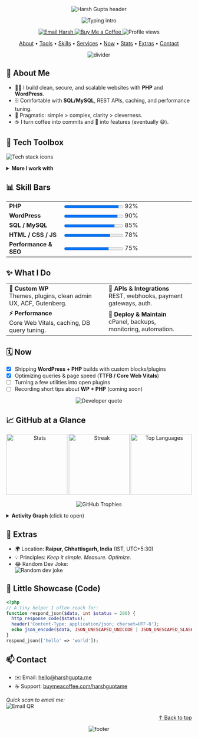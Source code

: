 <a id="top"></a>

<p align="center">
  <img src="https://capsule-render.vercel.app/api?type=waving&height=220&text=Harsh%20Gupta&fontSize=48&fontAlign=50&fontAlignY=36&color=0:8EC5FC,100:E0C3FC&animation=twinkling" alt="Harsh Gupta header" />
</p>

<p align="center">
  <img src="https://readme-typing-svg.demolab.com?font=Fira+Code&weight=600&pause=1200&center=true&vCenter=true&width=900&lines=PHP+Developer+%E2%80%A2+WordPress+Builder;Backend+%26+SQL+Craftsman;Based+in+Raipur%2C+Chhattisgarh;Open+to+Freelance+%26+Collaborations" alt="Typing intro" />
</p>

<p align="center">
  <a href="mailto:hello@harshgupta.me">
    <img src="https://img.shields.io/badge/Email-hello@harshgupta.me-0A66C2?style=for-the-badge&logo=gmail&logoColor=white" alt="Email Harsh" />
  </a>
  <a href="https://buymeacoffee.com/harshguptame">
    <img src="https://img.shields.io/badge/Buy%20Me%20a%20Coffee-Support-FFDD00?style=for-the-badge&logo=buy-me-a-coffee&logoColor=111" alt="Buy Me a Coffee" />
  </a>
  <img src="https://komarev.com/ghpvc/?username=gupta-8&style=for-the-badge&label=Profile%20Views" alt="Profile views" />
</p>

<p align="center">
  <a href="#about-me">About</a> •
  <a href="#tech-toolbox">Tools</a> •
  <a href="#skill-bars">Skills</a> •
  <a href="#what-i-do">Services</a> •
  <a href="#now">Now</a> •
  <a href="#github-at-a-glance">Stats</a> •
  <a href="#extras">Extras</a> •
  <a href="#contact">Contact</a>
</p>

<p align="center">
  <img src="https://raw.githubusercontent.com/andreasbm/readme/master/assets/lines/colored.png" alt="divider" />
</p>

## 👋 About Me
<a id="about-me"></a>

- 🧑‍💻 I build clean, secure, and scalable websites with **PHP** and **WordPress**.  
- 🗄️ Comfortable with **SQL/MySQL**, REST APIs, caching, and performance tuning.  
- 🧠 Pragmatic: simple > complex, clarity > cleverness.  
- ☕ I turn coffee into commits and 🐛 into features (eventually 😅).

## 🧰 Tech Toolbox
<a id="tech-toolbox"></a>

<p>
  <img src="https://skillicons.dev/icons?i=php,wordpress,mysql,js,html,css,bootstrap,git,github,composer,linux,apache,vscode,docker&perline=8" alt="Tech stack icons" />
</p>

<details>
  <summary><b>More I work with</b></summary>
  <br>
  <code>phpMyAdmin</code> <code>cPanel</code> <code>REST API</code> <code>JSON</code> <code>CLI</code> <code>Cron</code> <code>SEO basics</code> <code>Web Security</code>
</details>

## 📊 Skill Bars
<a id="skill-bars"></a>

<table>
  <tr>
    <td width="180"><b>PHP</b></td>
    <td width="600"><progress value="92" max="100"></progress> 92%</td>
  </tr>
  <tr>
    <td><b>WordPress</b></td>
    <td><progress value="90" max="100"></progress> 90%</td>
  </tr>
  <tr>
    <td><b>SQL / MySQL</b></td>
    <td><progress value="85" max="100"></progress> 85%</td>
  </tr>
  <tr>
    <td><b>HTML / CSS / JS</b></td>
    <td><progress value="78" max="100"></progress> 78%</td>
  </tr>
  <tr>
    <td><b>Performance & SEO</b></td>
    <td><progress value="75" max="100"></progress> 75%</td>
  </tr>
</table>

## ✨ What I Do
<a id="what-i-do"></a>

<table>
  <tr>
    <td><b>🧩 Custom WP</b><br/>Themes, plugins, clean admin UX, ACF, Gutenberg.</td>
    <td><b>🔌 APIs & Integrations</b><br/>REST, webhooks, payment gateways, auth.</td>
  </tr>
  <tr>
    <td><b>⚡ Performance</b><br/>Core Web Vitals, caching, DB query tuning.</td>
    <td><b>🚀 Deploy & Maintain</b><br/>cPanel, backups, monitoring, automation.</td>
  </tr>
</table>

## 🗓️ Now
<a id="now"></a>

- [x] Shipping **WordPress + PHP** builds with custom blocks/plugins  
- [x] Optimizing queries & page speed (**TTFB / Core Web Vitals**)  
- [ ] Turning a few utilities into open plugins  
- [ ] Recording short tips about **WP + PHP** (coming soon)

<p align="center">
  <img src="https://quotes-github-readme.vercel.app/api?type=horizontal&theme=radical&quote=Make%20it%20work%2C%20make%20it%20right%2C%20make%20it%20fast.&author=Kent%20Beck" alt="Developer quote" />
</p>

## 📈 GitHub at a Glance
<a id="github-at-a-glance"></a>

<p align="center">
  <img height="165" src="https://github-readme-stats.vercel.app/api?username=gupta-8&show_icons=true&hide_border=true&theme=tokyonight" alt="Stats" />
  <img height="165" src="https://streak-stats.demolab.com?user=gupta-8&hide_border=true&theme=tokyonight" alt="Streak" />
  <img height="165" src="https://github-readme-stats.vercel.app/api/top-langs/?username=gupta-8&layout=compact&hide_border=true&theme=tokyonight" alt="Top Languages" />
</p>

<p align="center">
  <img src="https://github-profile-trophy.vercel.app/?username=gupta-8&theme=onestar&no-frame=true&row=1&column=6" alt="GitHub Trophies" />
</p>

<details>
  <summary><b>Activity Graph</b> (click to open)</summary>
  <br>
  <p align="center">
    <img src="https://github-readme-activity-graph.vercel.app/graph?username=gupta-8&theme=tokyo-night&hide_border=true" alt="Activity graph" />
  </p>
</details>

## 🎒 Extras
<a id="extras"></a>

- 🌍 Location: **Raipur, Chhattisgarh, India** (IST, UTC+5:30)  
- 💡 Principles: *Keep it simple. Measure. Optimize.*  
- 😂 Random Dev Joke:  
  <img src="https://readme-jokes.vercel.app/api?hideBorder&theme=radical" alt="Random dev joke" />

## 🧪 Little Showcase (Code)
```php
<?php
// A tiny helper I often reach for:
function respond_json($data, int $status = 200) {
  http_response_code($status);
  header('Content-Type: application/json; charset=UTF-8');
  echo json_encode($data, JSON_UNESCAPED_UNICODE | JSON_UNESCAPED_SLASHES);
}
respond_json(['hello' => 'world']);
```

## 📫 Contact
<a id="contact"></a>

- ✉️ Email: <a href="mailto:hello@harshgupta.me">hello@harshgupta.me</a>  
- ☕ Support: <a href="https://buymeacoffee.com/harshguptame">buymeacoffee.com/harshguptame</a>  

<p>
  <em>Quick scan to email me:</em><br/>
  <img src="https://api.qrserver.com/v1/create-qr-code/?size=140x140&data=mailto:hello@harshgupta.me" alt="Email QR" />
</p>

<p align="right"><a href="#top">↑ Back to top</a></p>

<p align="center">
  <img src="https://capsule-render.vercel.app/api?type=waving&height=140&section=footer&color=0:8EC5FC,100:E0C3FC" alt="footer" />
</p>
